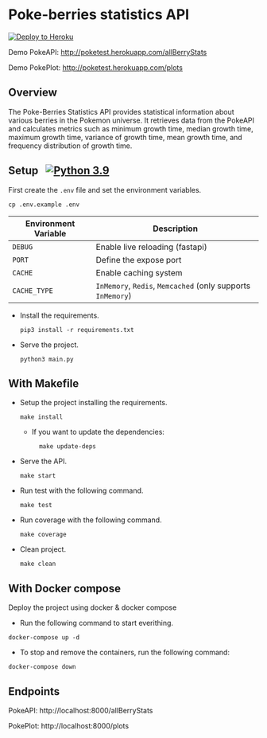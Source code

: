 # Poke-berries statistics API
[![Deploy to Heroku](https://github.com/amauricio/pokeapi-berries/actions/workflows/heroku.yml/badge.svg?branch=main)](https://github.com/amauricio/pokeapi-berries/actions/workflows/heroku.yml)

Demo PokeAPI: http://poketest.herokuapp.com/allBerryStats

Demo PokePlot: http://poketest.herokuapp.com/plots
## Overview

The Poke-Berries Statistics API provides statistical information about various berries in the Pokemon universe. It retrieves data from the PokeAPI and calculates metrics such as minimum growth time, median growth time, maximum growth time, variance of growth time, mean growth time, and frequency distribution of growth time.

## Setup  &nbsp; [![Python 3.9](https://img.shields.io/badge/python-3.9-blue.svg)](https://www.python.org/downloads/release/python)

First create the `.env` file and set the environment variables.
```shell
cp .env.example .env
```

| Environment Variable | Description |
|----------------------|-------------|
| `DEBUG`      | Enable live reloading (fastapi)|
| `PORT`      | Define the expose port |
| `CACHE`      | Enable caching system |
| `CACHE_TYPE`      | `InMemory`, `Redis`, `Memcached` (only supports `InMemory`) |

- Install the requirements.
  ```shell
  pip3 install -r requirements.txt
  ```
- Serve the project.
  ```shell
  python3 main.py
  ```
  

## With Makefile
- Setup the project installing the requirements.
  ```shell
  make install
  ```
  - If you want to update the dependencies: 
    ```shell
      make update-deps
    ```
- Serve the API.
  ```shell
  make start
  ```
- Run test with the following command.
  ```shell
  make test
  ```
- Run coverage with the following command.
  ```shell
  make coverage
  ```
- Clean project.
  ```shell
  make clean
  ```
## With Docker compose
Deploy the project using docker & docker compose

- Run the following command to start everithing.
```shell
docker-compose up -d
```
- To stop and remove the containers, run the following command:
```shell
docker-compose down
```

## Endpoints
PokeAPI: http://localhost:8000/allBerryStats

PokePlot: http://localhost:8000/plots